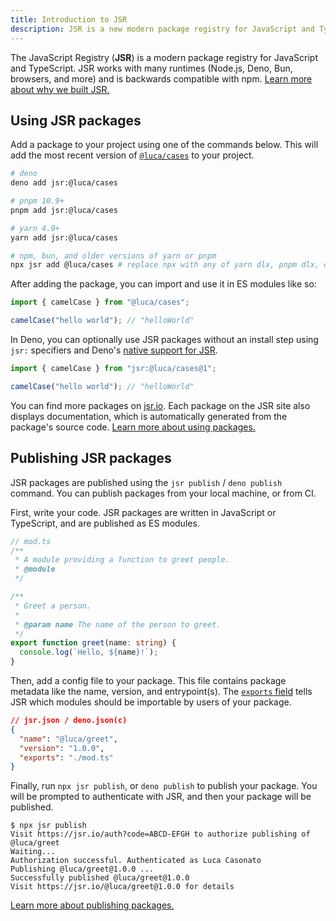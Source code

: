```yaml
---
title: Introduction to JSR
description: JSR is a new modern package registry for JavaScript and TypeScript. It was designed to be fast, simple, and reliable. It is backwards compatible with npm, and natively supports TypeScript.
---
```


The JavaScript Registry (**JSR**) is a modern package registry for JavaScript
and TypeScript. JSR works with many runtimes (Node.js, Deno, Bun, browsers, and
more) and is backwards compatible with npm.
[Learn more about why we built JSR.](/docs/why)

## Using JSR packages

Add a package to your project using one of the commands below. This will add the
most recent version of [`@luca/cases`](https://jsr.io/@luca/cases) to your
project.

```bash
# deno
deno add jsr:@luca/cases

# pnpm 10.9+
pnpm add jsr:@luca/cases

# yarn 4.9+
yarn add jsr:@luca/cases

# npm, bun, and older versions of yarn or pnpm
npx jsr add @luca/cases # replace npx with any of yarn dlx, pnpm dlx, or bunx
```

After adding the package, you can import and use it in ES modules like so:

```ts
import { camelCase } from "@luca/cases";

camelCase("hello world"); // "helloWorld"
```

In Deno, you can optionally use JSR packages without an install step using
`jsr:` specifiers and Deno's [native support for JSR](/docs/native-imports).

```ts
import { camelCase } from "jsr:@luca/cases@1";

camelCase("hello world"); // "helloWorld"
```

You can find more packages on [jsr.io](https://jsr.io). Each package on the JSR
site also displays documentation, which is automatically generated from the
package's source code. [Learn more about using packages.](/docs/using-packages)

## Publishing JSR packages

JSR packages are published using the `jsr publish` / `deno publish` command. You
can publish packages from your local machine, or from CI.

First, write your code. JSR packages are written in JavaScript or TypeScript,
and are published as ES modules.

```ts
// mod.ts
/**
 * A module providing a function to greet people.
 * @module
 */

/**
 * Greet a person.
 *
 * @param name The name of the person to greet.
 */
export function greet(name: string) {
  console.log(`Hello, ${name}!`);
}
```

Then, add a config file to your package. This file contains package metadata
like the name, version, and entrypoint(s). The
[`exports` field](/docs/publishing-packages#package-metadata) tells JSR which
modules should be importable by users of your package.

```json
// jsr.json / deno.json(c)
{
  "name": "@luca/greet",
  "version": "1.0.0",
  "exports": "./mod.ts"
}
```

Finally, run `npx jsr publish`, or `deno publish` to publish your package. You
will be prompted to authenticate with JSR, and then your package will be
published.

```
$ npx jsr publish
Visit https://jsr.io/auth?code=ABCD-EFGH to authorize publishing of @luca/greet
Waiting...
Authorization successful. Authenticated as Luca Casonato
Publishing @luca/greet@1.0.0 ...
Successfully published @luca/greet@1.0.0
Visit https://jsr.io/@luca/greet@1.0.0 for details
```

[Learn more about publishing packages.](/docs/publishing-packages)
